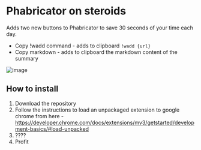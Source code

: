 # Phabricator on steroids

Adds two new buttons to Phabricator to save 30 seconds of your time each day.

- Copy !wadd command - adds to clipboard `!wadd {url}`
- Copy markdown - adds to clipboard the markdown content of the summary

![image](https://github.com/bmutafov/copy-link-extension/assets/14894196/64dfe934-1471-4c56-8e79-63a1db4e3038)

## How to install

1. Download the repository
2. Follow the instructions to load an unpackaged extension to google chrome from here - https://developer.chrome.com/docs/extensions/mv3/getstarted/development-basics/#load-unpacked
3. ????
4. Profit
